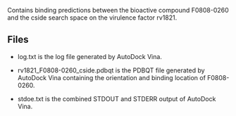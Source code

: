 Contains binding predictions between the bioactive compound F0808-0260 and the cside search space on the virulence factor rv1821.

## Files

- log.txt is the log file generated by AutoDock Vina.

- rv1821_F0808-0260_cside.pdbqt is the PDBQT file generated by AutoDock Vina containing the orientation and binding location of F0808-0260.

- stdoe.txt is the combined STDOUT and STDERR output of AutoDock Vina.

